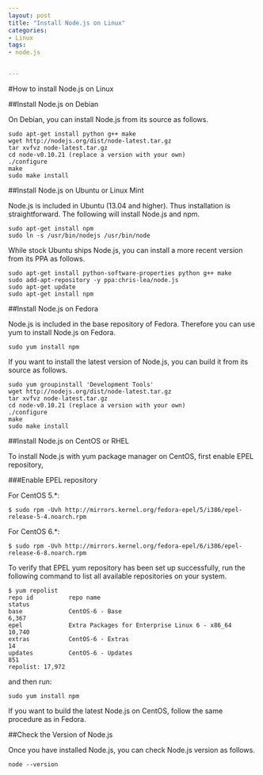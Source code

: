 ```yaml
---
layout: post
title: "Install Node.js on Linux"
categories:
- Linux
tags:
- node.js


---
```



 
#How to install Node.js on Linux

##Install Node.js on Debian

On Debian, you can install Node.js from its source as follows.

	sudo apt-get install python g++ make
	wget http://nodejs.org/dist/node-latest.tar.gz
	tar xvfvz node-latest.tar.gz
	cd node-v0.10.21 (replace a version with your own)
	./configure
	make
	sudo make install

##Install Node.js on Ubuntu or Linux Mint

Node.js is included in Ubuntu (13.04 and higher). Thus installation is straightforward. The following will install Node.js and npm.

	sudo apt-get install npm
	sudo ln -s /usr/bin/nodejs /usr/bin/node

While stock Ubuntu ships Node.js, you can install a more recent version from its PPA as follows.

	sudo apt-get install python-software-properties python g++ make
	sudo add-apt-repository -y ppa:chris-lea/node.js
	sudo apt-get update
	sudo apt-get install npm

##Install Node.js on Fedora

Node.js is included in the base repository of Fedora. Therefore you can use yum to install Node.js on Fedora.

	sudo yum install npm
If you want to install the latest version of Node.js, you can build it from its source as follows.

	sudo yum groupinstall 'Development Tools'
	wget http://nodejs.org/dist/node-latest.tar.gz
	tar xvfvz node-latest.tar.gz
	cd node-v0.10.21 (replace a version with your own)
	./configure
	make
	sudo make install

##Install Node.js on CentOS or RHEL

To install Node.js with yum package manager on CentOS, first enable EPEL repository,

###Enable EPEL repository


For CentOS 5.*:

	$ sudo rpm -Uvh http://mirrors.kernel.org/fedora-epel/5/i386/epel-release-5-4.noarch.rpm
For CentOS 6.*:

	$ sudo rpm -Uvh http://mirrors.kernel.org/fedora-epel/6/i386/epel-release-6-8.noarch.rpm

To verify that EPEL yum repository has been set up successfully, run the following command to list all available repositories on your system.

	$ yum repolist
	repo id          repo name                                                status
	base             CentOS-6 - Base                                           6,367
	epel             Extra Packages for Enterprise Linux 6 - x86_64           10,740
	extras           CentOS-6 - Extras                                            14
	updates          CentOS-6 - Updates                                          851
	repolist: 17,972

and then run:

	sudo yum install npm

If you want to build the latest Node.js on CentOS, follow the same procedure as in Fedora.

##Check the Version of Node.js

Once you have installed Node.js, you can check Node.js version as follows.

	node --version